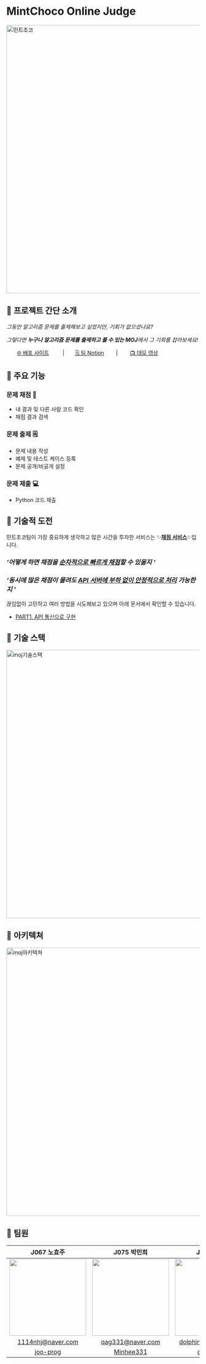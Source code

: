 # MintChoco Online Judge

<img width="700" alt="민트초코" src="https://user-images.githubusercontent.com/63294532/205502148-d1f4d67a-b1aa-4be7-8258-55ed376c71df.png">

## 📍 프로젝트 간단 소개

_그동안 알고리즘 문제를 출제해보고 싶었지만, 기회가 없으셨나요?_

_그렇다면 **누구나 알고리즘 문제를 출제하고 풀 수 있는 MOJ**에서 그 기회를 잡아보세요!_

&nbsp; &nbsp; &nbsp; &nbsp;[🌐 배포 사이트](https://www.mincho.life/) &nbsp; &nbsp; &nbsp; &nbsp; |&nbsp; &nbsp; &nbsp; &nbsp;[🗒️ 팀 Notion](https://dull-smelt-df1.notion.site/Mintchoco-Online-Judge-e2a85b23094949ffa6ee5c1bf0cc326a) &nbsp; &nbsp; &nbsp; &nbsp;|&nbsp; &nbsp; &nbsp; &nbsp;
[📺 데모 영상]()

## 📍 주요 기능

### 문제 채점 💯

- 내 결과 및 다른 사람 코드 확인
- 채점 결과 검색

### 문제 출제 🗒️

- 문제 내용 작성
- 예제 및 테스트 케이스 등록
- 문제 공개/비공개 설정

### 문제 제출 💻

- Python 코드 제출

## 📍 기술적 도전

민트초코팀이 가장 중요하게 생각하고 많은 시간을 투자한 서비스는 ✨<u>**채점 서비스**</u>✨입니다.

### **_‘어떻게 하면 채점을 <u>순차적으로 빠르게 채점</u>할 수 있을지 ‘_**

### **_‘동시에 많은 채점이 몰려도 <u>API 서버에 부하 없이 안정적으로 처리</u> 가능한지 ’_**

끊임없이 고민하고 여러 방법을 시도해보고 있으며 아래 문서에서 확인할 수 있습니다.

- [PART1. API 통신으로 구현](https://dull-smelt-df1.notion.site/PART1-API-78473310aa9e46f98b2e705492e97b12)

## 📍 기술 스택

<img width="700" alt="moj기술스택" src="https://user-images.githubusercontent.com/26318372/203278223-a8a27733-8fa8-4b22-930f-324c7259a514.png">

## 📍 아키텍쳐

<img width="700" alt="moj아키텍쳐" src="https://user-images.githubusercontent.com/63294532/205535429-8ae5f452-aec9-4a77-a8a2-3f210f2498d1.png">

## 📍 팀원

|                                                           J067 노효주                                                            |                                                           J075 박민희                                                           |                                                          J138 이민규                                                          |                                                          J176 장효석                                                          |
| :------------------------------------------------------------------------------------------------------------------------------: | :-----------------------------------------------------------------------------------------------------------------------------: | :---------------------------------------------------------------------------------------------------------------------------: | :---------------------------------------------------------------------------------------------------------------------------: |
| <img src="https://user-images.githubusercontent.com/63294532/201111316-e753df6c-7d2a-4b43-ade7-3f2b15dde734.jpeg" width="200" /> | <img src="https://user-images.githubusercontent.com/26318372/205549645-90e96784-43e1-4e21-8312-66860a7ea4a7.jpg" width="200" /> | <img src="https://user-images.githubusercontent.com/39158895/201261554-a4eac145-ec27-4d8c-bbfb-e51ecc33612b.png" width="200"> | <img src="https://user-images.githubusercontent.com/63294532/205550657-13fac022-3da4-4cb4-871f-45d9fac5c1c3.png" width="200"> |
|                                                        1114nhj@naver.com                                                         |                                                        qag331@naver.com                                                         |                                                     dolphinlmg@naver.com                                                      |                                                     janghs0604@naver.com                                                      |
|                                             [joo-prog](https://github.com/joo-prog)                                              |                                            [Minhee331](https://github.com/Minhee331)                                            |                                          [dolphinlmg](https://github.com/dolphinlmg)                                          |                                         [hyoseok0604](https://github.com/hyoseok0604)                                         |
